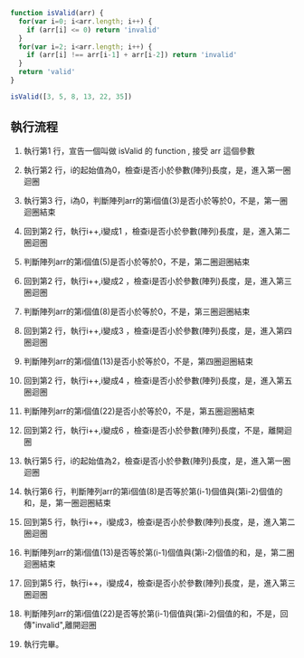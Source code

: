 ``` js
function isValid(arr) {
  for(var i=0; i<arr.length; i++) {
    if (arr[i] <= 0) return 'invalid'
  }
  for(var i=2; i<arr.length; i++) {
    if (arr[i] !== arr[i-1] + arr[i-2]) return 'invalid'
  }
  return 'valid'
}

isValid([3, 5, 8, 13, 22, 35])
```

## 執行流程
1. 執行第1 行，宣告一個叫做 isValid 的 function , 接受 arr 這個參數
2. 執行第2 行，i的起始值為0，檢查i是否小於參數(陣列)長度，是，進入第一圈迴圈
3. 執行第3 行，i為0，判斷陣列arr的第i個值(3)是否小於等於0，不是，第一圈迴圈結束

4. 回到第2 行，執行i++,i變成1 ，檢查i是否小於參數(陣列)長度，是，進入第二圈迴圈
5. 判斷陣列arr的第i個值(5)是否小於等於0，不是，第二圈迴圈結束

6. 回到第2 行，執行i++,i變成2 ，檢查i是否小於參數(陣列)長度，是，進入第三圈迴圈
7. 判斷陣列arr的第i個值(8)是否小於等於0，不是，第三圈迴圈結束

8. 回到第2 行，執行i++,i變成3 ，檢查i是否小於參數(陣列)長度，是，進入第四圈迴圈
9. 判斷陣列arr的第i個值(13)是否小於等於0，不是，第四圈迴圈結束

10. 回到第2 行，執行i++,i變成4 ，檢查i是否小於參數(陣列)長度，是，進入第五圈迴圈
11. 判斷陣列arr的第i個值(22)是否小於等於0，不是，第五圈迴圈結束

12. 回到第2 行，執行i++,i變成6 ，檢查i是否小於參數(陣列)長度，不是，離開迴圈

13. 執行第5 行，i的起始值為2，檢查i是否小於參數(陣列)長度，是，進入第一圈迴圈
14. 執行第6 行，判斷陣列arr的第i個值(8)是否等於第(i-1)個值與(第i-2)個值的和，是，第一圈迴圈結束

15. 回到第5 行，執行i++，i變成3，檢查i是否小於參數(陣列)長度，是，進入第二圈迴圈
16. 判斷陣列arr的第i個值(13)是否等於第(i-1)個值與(第i-2)個值的和，是，第二圈迴圈結束

17. 回到第5 行，執行i++，i變成4，檢查i是否小於參數(陣列)長度，是，進入第三圈迴圈
18. 判斷陣列arr的第i個值(22)是否等於第(i-1)個值與(第i-2)個值的和，不是，回傳"invalid",離開迴圈

19. 執行完畢。
